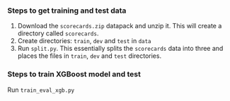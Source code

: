 ### Steps to get training and test data
1. Download the `scorecards.zip` datapack and unzip it. This will create a directory called `scorecards`.
2. Create directories: `train`, `dev` and `test` in `data`
3. Run `split.py`. This essentially splits the `scorecards` data into three and places the files in `train`, `dev` and `test` directories.

### Steps to train XGBoost model and test
Run `train_eval_xgb.py`
